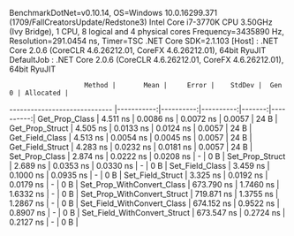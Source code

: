 
BenchmarkDotNet=v0.10.14, OS=Windows 10.0.16299.371 (1709/FallCreatorsUpdate/Redstone3)
Intel Core i7-3770K CPU 3.50GHz (Ivy Bridge), 1 CPU, 8 logical and 4 physical cores
Frequency=3435890 Hz, Resolution=291.0454 ns, Timer=TSC
.NET Core SDK=2.1.103
  [Host]     : .NET Core 2.0.6 (CoreCLR 4.6.26212.01, CoreFX 4.6.26212.01), 64bit RyuJIT
  DefaultJob : .NET Core 2.0.6 (CoreCLR 4.6.26212.01, CoreFX 4.6.26212.01), 64bit RyuJIT


                       Method |       Mean |     Error |    StdDev |  Gen 0 | Allocated |
----------------------------- |-----------:|----------:|----------:|-------:|----------:|
               Get_Prop_Class |   4.511 ns | 0.0086 ns | 0.0072 ns | 0.0057 |      24 B |
              Get_Prop_Struct |   4.505 ns | 0.0133 ns | 0.0124 ns | 0.0057 |      24 B |
              Get_Field_Class |   4.513 ns | 0.0054 ns | 0.0045 ns | 0.0057 |      24 B |
             Get_Field_Struct |   4.283 ns | 0.0232 ns | 0.0181 ns | 0.0057 |      24 B |
               Set_Prop_Class |   2.874 ns | 0.0222 ns | 0.0208 ns |      - |       0 B |
              Set_Prop_Struct |   2.689 ns | 0.0353 ns | 0.0330 ns |      - |       0 B |
              Set_Field_Class |   3.459 ns | 0.1000 ns | 0.0935 ns |      - |       0 B |
             Set_Field_Struct |   3.325 ns | 0.0192 ns | 0.0179 ns |      - |       0 B |
   Set_Prop_WithConvert_Class | 673.790 ns | 1.7460 ns | 1.6332 ns |      - |       0 B |
  Set_Prop_WithConvert_Struct | 719.871 ns | 1.3755 ns | 1.2867 ns |      - |       0 B |
  Set_Field_WithConvert_Class | 674.152 ns | 0.9522 ns | 0.8907 ns |      - |       0 B |
 Set_Field_WithConvert_Struct | 673.547 ns | 0.2724 ns | 0.2127 ns |      - |       0 B |

